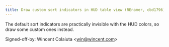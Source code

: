 ```yaml
---
title: Draw custom sort indicators in HUD table view (REnamer, cbd1796)
---
```


The default sort indicators are practically invisible with the HUD colors, so draw some custom ones instead.

Signed-off-by: Wincent Colaiuta &lt;win@wincent.com&gt;
